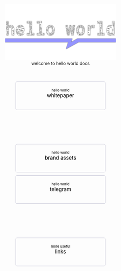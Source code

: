 <style>
    .pagination-nav {
        display: flex;
        justify-content: center;
        flex-wrap: wrap;
    }

    .pagination-nav__link {
        display: inline-block;
        padding: 20px;
        text-decoration: none;
        background: transparent;
        color: black;
        width: 250px;
        height: 50px;
        border: 1px solid #bcbdd0;
        border-radius: 4px;
        text-align: center;
        margin-bottom: 10px;
    }

    .pagination-nav__sublabel {
        font-size: 0.8em;
    }

    .pagination-nav__label {
        font-size: 1.2em;
    }

    @media screen and (min-width: 769px) {
        .pagination-nav {
            gap: 100px;
        }
    }

    @media screen and (max-width: 768px) {
        .pagination-nav__link {
            width: 100%;
        }
    }
</style>

<br>
<br>

<center><img src="newspaper-print-wordmark-transparent.png"  width="360" height="180"></center>

<center>welcome to hello world docs</center>

<br>
<br>
<br>


<div class="pagination-nav">
    <a class="pagination-nav__link prev" href="abstract.md">
        <div class="pagination-nav__sublabel">hello world</div>
        <div class="pagination-nav__label">whitepaper</div>
    </a>
    <a class="pagination-nav__link prev" href="brand-assets.md">
        <div class="pagination-nav__sublabel">hello world</div>
        <div class="pagination-nav__label">brand assets</div>
    </a>    
    </div>
<div class="pagination-nav">
    <a class="pagination-nav__link prev" href="https://t.me/helloWorldNft">
        <div class="pagination-nav__sublabel">hello world</div>
        <div class="pagination-nav__label">telegram</div>
    </a>
    <a class="pagination-nav__link next" href="links.md">
        <div class="pagination-nav__sublabel">more useful</div>
        <div class="pagination-nav__label">links </div>
    </a>
</div>